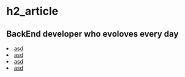 # h2_article
 
 <h2>BackEnd developer who evoloves every day</h2>
 
 <li><a href="#6DB33F">asd</a></li>
 <li><a href="">asd</a></li>
 <li><a href="">asd</a></li>
 <li><a href="">asd</a></li>

